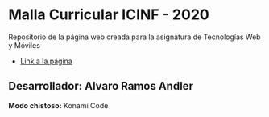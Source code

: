 # Malla Curricular ICINF - 2020

Repositorio de la página web creada para la asignatura de Tecnologías Web y Móviles

- [Link a la página](https://mallacurricular-icinf.netlify.app/)

## Desarrollador: Alvaro Ramos Andler

**Modo chistoso:** Konami Code